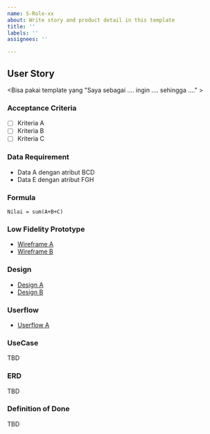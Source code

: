 ```yaml
---
name: S-Role-xx
about: Write story and product detail in this template
title: ''
labels: ''
assignees: ''

---
```


## User Story
<Bisa pakai template yang "Saya sebagai ....  ingin .... sehingga ...." >

### Acceptance Criteria
- [ ] Kriteria A
- [ ] Kriteria B
- [ ] Kriteria C

### Data Requirement
- Data A dengan atribut BCD
- Data E dengan atribut FGH

### Formula
`Nilai = sum(A+B+C)`

### Low Fidelity Prototype
- [Wireframe A](https://google.com)
- [Wireframe B](https://google.com)

### Design
- [Design A](https://google.com) 
- [Design B](https://google.com)

### Userflow
- [Userflow A](https://google.com)

### UseCase
TBD

### ERD
TBD

### Definition of Done
TBD
